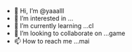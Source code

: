 - 👋 Hi, I’m @yaaalll
- 👀 I’m interested in ...
- 🌱 I’m currently learning ...cl
- 💞️ I’m looking to collaborate on ...game
- 📫 How to reach me ...mai

<!---
yaaalll/yaaalll is a ✨ special ✨ repository because its `README.md` (this file) appears on your GitHub profile.
You can click the Preview link to take a look at your changes.
--->
